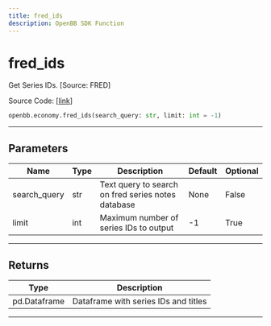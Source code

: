 ```yaml
---
title: fred_ids
description: OpenBB SDK Function
---
```


# fred_ids

Get Series IDs. [Source: FRED]

Source Code: [[link](https://github.com/OpenBB-finance/OpenBBTerminal/tree/main/openbb_terminal/economy/fred_model.py#L126)]

```python
openbb.economy.fred_ids(search_query: str, limit: int = -1)
```

---

## Parameters

| Name | Type | Description | Default | Optional |
| ---- | ---- | ----------- | ------- | -------- |
| search_query | str | Text query to search on fred series notes database | None | False |
| limit | int | Maximum number of series IDs to output | -1 | True |


---

## Returns

| Type | Description |
| ---- | ----------- |
| pd.Dataframe | Dataframe with series IDs and titles |
---

